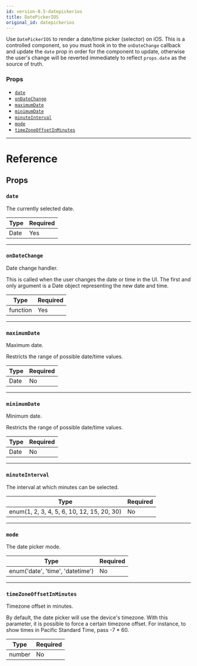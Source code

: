 ```yaml
---
id: version-0.5-datepickerios
title: DatePickerIOS
original_id: datepickerios
---
```

Use `DatePickerIOS` to render a date/time picker (selector) on iOS.  This is
a controlled component, so you must hook in to the `onDateChange` callback
and update the `date` prop in order for the component to update, otherwise
the user's change will be reverted immediately to reflect `props.date` as the
source of truth.

### Props

- [`date`](datepickerios.md#date)
- [`onDateChange`](datepickerios.md#ondatechange)
- [`maximumDate`](datepickerios.md#maximumdate)
- [`minimumDate`](datepickerios.md#minimumdate)
- [`minuteInterval`](datepickerios.md#minuteinterval)
- [`mode`](datepickerios.md#mode)
- [`timeZoneOffsetInMinutes`](datepickerios.md#timezoneoffsetinminutes)






---

# Reference

## Props

### `date`

The currently selected date.

| Type | Required |
| - | - |
| Date | Yes |




---

### `onDateChange`

Date change handler.

This is called when the user changes the date or time in the UI.
The first and only argument is a Date object representing the new
date and time.

| Type | Required |
| - | - |
| function | Yes |




---

### `maximumDate`

Maximum date.

Restricts the range of possible date/time values.

| Type | Required |
| - | - |
| Date | No |




---

### `minimumDate`

Minimum date.

Restricts the range of possible date/time values.

| Type | Required |
| - | - |
| Date | No |




---

### `minuteInterval`

The interval at which minutes can be selected.

| Type | Required |
| - | - |
| enum(1, 2, 3, 4, 5, 6, 10, 12, 15, 20, 30) | No |




---

### `mode`

The date picker mode.

| Type | Required |
| - | - |
| enum('date', 'time', 'datetime') | No |




---

### `timeZoneOffsetInMinutes`

Timezone offset in minutes.

By default, the date picker will use the device's timezone. With this
parameter, it is possible to force a certain timezone offset. For
instance, to show times in Pacific Standard Time, pass -7 * 60.

| Type | Required |
| - | - |
| number | No |






